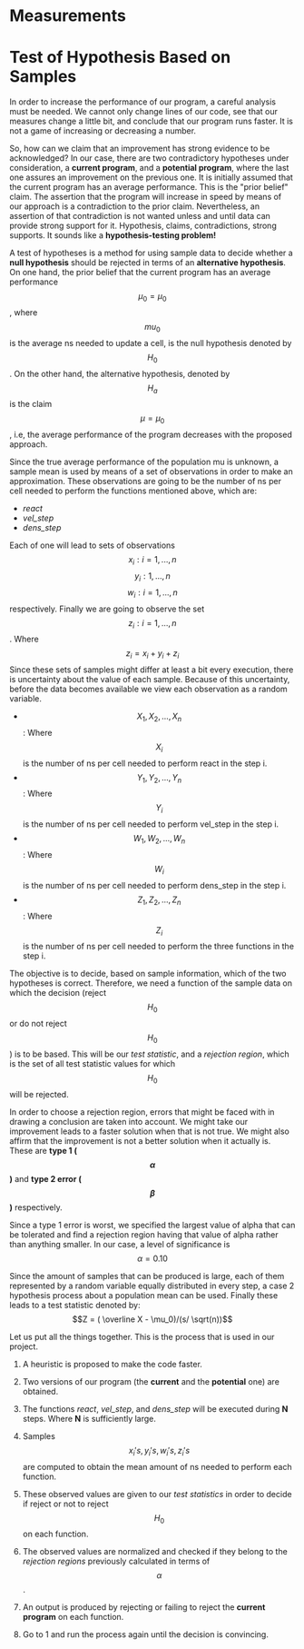 # Measurements

# Test of Hypothesis Based on Samples
In order to increase the performance of our program, a careful analysis must be needed.
We cannot only change lines of our code, see that our measures change a little bit, and conclude
that our program runs faster. It is not a game of increasing or decreasing a number.

So, how can we claim that an improvement has strong evidence to be acknowledged?
In our case, there are two contradictory hypotheses under consideration, a **current program**,
and a **potential program**, where the last one assures an improvement on the previous one.
It is initially assumed that the current program has an average performance. This is the
"prior belief" claim. The assertion that the program will increase in speed by means of our approach
is a contradiction to the prior claim. Nevertheless, an assertion of that contradiction is not wanted
unless and until data can provide strong support for it. Hypothesis, claims, contradictions, strong
supports. It sounds like a **hypothesis-testing problem!**

A test of hypotheses is a method for using sample data to decide whether a **null hypothesis** 
should be rejected in terms of an **alternative hypothesis**. On one hand, the prior belief that
the current program has an average performance $$\mu_0 = \mu_0$$, where $$mu_0$$ is the average ns needed to update a cell, is the null hypothesis denoted by $$H_0$$. On the other hand, the alternative hypothesis, denoted by $$H_a$$ is the claim $$\mu = \mu_0$$, i.e, the average performance of the program decreases with the proposed approach.

Since the true average performance of the population mu is unknown, a sample mean is used by means of
a set of observations in order to make an approximation.
These observations are going to be the number of ns per cell needed to perform the functions mentioned above, which are:

* *react*
* *vel_step*
* *dens_step*

Each of one will lead to sets of observations 
$${x_i: i=1, ..., n}$$ 
$${y_i: 1, ... , n}$$ 
$${w_i: i=1, ..., n}$$ respectively.
Finally we are going to observe the set 
$${z_i: i=1 ,...,n}$$. Where $${z_i = x_i + y_i + z_i}$$
Since these sets of samples might differ at least a bit every execution, there is uncertainty about the value of each sample. Because of this uncertainty, before the data becomes available we view each observation as a random variable.

* $${X_1, X_2, . . . , X_n}$$: Where $$X_i$$ is the number of ns per cell needed to perform react in the step i.
* $${Y_1, Y_2, . . . , Y_n}$$: Where $$Y_i$$ is the number of ns per cell needed to perform vel_step in the step i.
* $${W_1, W_2, . . . , W_n}$$: Where $$W_i$$ is the number of ns per cell needed to perform dens_step in the step i.
* $${Z_1, Z_2, . . . , Z_n}$$: Where $$Z_i$$ is the number of ns per cell needed to perform the three functions in the step i.

The objective is to decide, based on sample information, which of the two hypotheses is correct.
Therefore, we need a function of the sample data on which the decision (reject $$H_0$$ or do not reject $$H_0$$)
is to be based. This will be our *test statistic*, and a *rejection region*, which is the set of all
test statistic values for which $$H_0$$ will be rejected.

In order to choose a rejection region, errors that might be faced with in drawing a conclusion are
taken into account. We might take our improvement leads to a faster solution when that is not true. 
We might also affirm that the improvement is not a better solution when it actually is. These are **type 1 ($$\alpha$$)** 
and **type 2 error ($$\beta$$)** respectively.

Since a type 1 error is worst, we specified the largest value of alpha that can be tolerated and find
a rejection region having that value of alpha rather than anything smaller. In our case, a level of
significance is $$\alpha = 0.10$$

Since the amount of samples that can be produced is large, each of them represented by a random variable equally distributed in every step, a case 2 hypothesis process about a population mean can be used. 
Finally these leads to a test statistic denoted by: 
$$Z = ( \overline X - \mu_0)/(s/ \sqrt(n))$$

Let us put all the things together. This is the process that is used in our project.

1. A heuristic is proposed to make the code faster.
 
2. Two versions of our program (the **current** and the **potential** one) are obtained.
    
3. The functions *react*, *vel_step*, and *dens_step* will be executed during **N** steps. 
       Where **N** is sufficiently large.
    
4. Samples $$x_i's, y_i's, w_i's,  z_i's$$ are computed to obtain the mean amount of ns needed to perform each function.
    
5. These observed values are given to our *test statistics* in order to decide if reject or not to reject $$H_0$$ on each
       function.
    
6. The observed values are normalized and checked if they belong to the *rejection regions* previously calculated in
       terms of $$\alpha$$.
    
7. An output is produced by rejecting or failing to reject the **current program** on each function.
    
8. Go to 1 and run the process again until the decision is convincing.